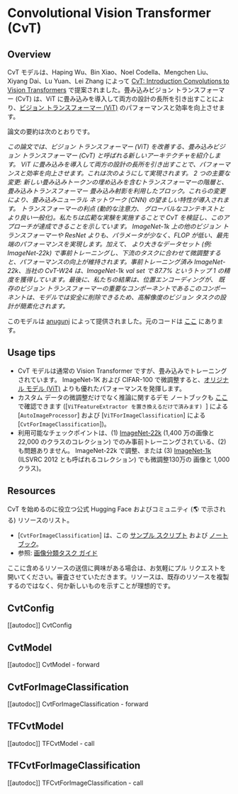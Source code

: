 <!--Copyright 2022 The HuggingFace Team. All rights reserved.

Licensed under the Apache License, Version 2.0 (the "License"); you may not use this file except in compliance with
the License. You may obtain a copy of the License at

http://www.apache.org/licenses/LICENSE-2.0

Unless required by applicable law or agreed to in writing, software distributed under the License is distributed on
an "AS IS" BASIS, WITHOUT WARRANTIES OR CONDITIONS OF ANY KIND, either express or implied. See the License for the
specific language governing permissions and limitations under the License.

⚠️ Note that this file is in Markdown but contain specific syntax for our doc-builder (similar to MDX) that may not be
rendered properly in your Markdown viewer.

-->

# Convolutional Vision Transformer (CvT)

## Overview

CvT モデルは、Haping Wu、Bin Xiao、Noel Codella、Mengchen Liu、Xiyang Dai、Lu Yuan、Lei Zhang によって [CvT: Introduction Convolutions to Vision Transformers](https://arxiv.org/abs/2103.15808) で提案されました。畳み込みビジョン トランスフォーマー (CvT) は、ViT に畳み込みを導入して両方の設計の長所を引き出すことにより、[ビジョン トランスフォーマー (ViT)](vit) のパフォーマンスと効率を向上させます。

論文の要約は次のとおりです。

*この論文では、ビジョン トランスフォーマー (ViT) を改善する、畳み込みビジョン トランスフォーマー (CvT) と呼ばれる新しいアーキテクチャを紹介します。
ViT に畳み込みを導入して両方の設計の長所を引き出すことで、パフォーマンスと効率を向上させます。これは次のようにして実現されます。
2 つの主要な変更: 新しい畳み込みトークンの埋め込みを含むトランスフォーマーの階層と、畳み込みトランスフォーマー
畳み込み射影を利用したブロック。これらの変更により、畳み込みニューラル ネットワーク (CNN) の望ましい特性が導入されます。
トランスフォーマーの利点 (動的な注意力、
グローバルなコンテキストとより良い一般化)。私たちは広範な実験を実施することで CvT を検証し、このアプローチが達成できることを示しています。
ImageNet-1k 上の他のビジョン トランスフォーマーや ResNet よりも、パラメータが少なく、FLOP が低い、最先端のパフォーマンスを実現します。加えて、
より大きなデータセット (例: ImageNet-22k) で事前トレーニングし、下流のタスクに合わせて微調整すると、パフォーマンスの向上が維持されます。事前トレーニング済み
ImageNet-22k、当社の CvT-W24 は、ImageNet-1k val set で 87.7\% というトップ 1 の精度を獲得しています。最後に、私たちの結果は、位置エンコーディングが、
既存のビジョン トランスフォーマーの重要なコンポーネントであるこのコンポーネントは、モデルでは安全に削除できるため、高解像度のビジョン タスクの設計が簡素化されます。*

このモデルは [anugunj](https://hf-mirror.com/anugunj) によって提供されました。元のコードは [ここ](https://github.com/microsoft/CvT) にあります。

## Usage tips

- CvT モデルは通常の Vision Transformer ですが、畳み込みでトレーニングされています。 ImageNet-1K および CIFAR-100 で微調整すると、[オリジナル モデル (ViT)](vit) よりも優れたパフォーマンスを発揮します。
- カスタム データの微調整だけでなく推論に関するデモ ノートブックも [ここ](https://github.com/NielsRogge/Transformers-Tutorials/tree/master/VisionTransformer) で確認できます ([`ViTFeatureExtractor を置き換えるだけで済みます) `] による [`AutoImageProcessor`] および [`ViTForImageClassification`] による [`CvtForImageClassification`])。
- 利用可能なチェックポイントは、(1) [ImageNet-22k](http://www.image-net.org/) (1,400 万の画像と 22,000 のクラスのコレクション) でのみ事前トレーニングされている、(2) も問題ありません。 ImageNet-22k で調整、または (3) [ImageNet-1k](http://www.image-net.org/challenges/LSVRC/2012/) (ILSVRC 2012 とも呼ばれるコレクション) でも微調整130万の
  画像と 1,000 クラス)。

## Resources

CvT を始めるのに役立つ公式 Hugging Face およびコミュニティ (🌎 で示される) リソースのリスト。

<PipelineTag pipeline="image-classification"/>

- [`CvtForImageClassification`] は、この [サンプル スクリプト](https://github.com/huggingface/transformers/tree/main/examples/pytorch/image-classification) および [ノートブック](https://colab.research.google.com/github/huggingface/notebooks/blob/main/examples/image_classification.ipynb)。
- 参照: [画像分類タスク ガイド](../tasks/image_classification)

ここに含めるリソースの送信に興味がある場合は、お気軽にプル リクエストを開いてください。審査させていただきます。リソースは、既存のリソースを複製するのではなく、何か新しいものを示すことが理想的です。

## CvtConfig

[[autodoc]] CvtConfig

<frameworkcontent>
<pt>

## CvtModel

[[autodoc]] CvtModel
    - forward

## CvtForImageClassification

[[autodoc]] CvtForImageClassification
    - forward

</pt>
<tf>

## TFCvtModel

[[autodoc]] TFCvtModel
    - call

## TFCvtForImageClassification

[[autodoc]] TFCvtForImageClassification
    - call

</tf>
</frameworkcontent>

